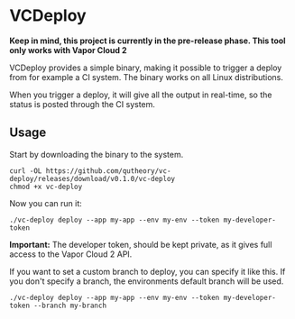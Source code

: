 # VCDeploy

**Keep in mind, this project is currently in the pre-release phase. This tool only works with Vapor Cloud 2**

VCDeploy provides a simple binary, making it possible to trigger a deploy from for example a CI system. The binary works on all Linux distributions.

When you trigger a deploy, it will give all the output in real-time, so the status is posted through the CI system.

## Usage

Start by downloading the binary to the system.

```
curl -OL https://github.com/qutheory/vc-deploy/releases/download/v0.1.0/vc-deploy
chmod +x vc-deploy
```

Now you can run it:

```
./vc-deploy deploy --app my-app --env my-env --token my-developer-token
```

**Important:** The developer token, should be kept private, as it gives full access to the Vapor Cloud 2 API.

If you want to set a custom branch to deploy, you can specify it like this. If you don't specify a branch, the environments default branch will be used.

```
./vc-deploy deploy --app my-app --env my-env --token my-developer-token --branch my-branch
```
